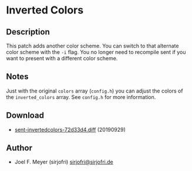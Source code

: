 Inverted Colors
===============

Description
-----------

This patch adds another color scheme. You can switch to that alternate color
scheme with the `-i` flag. You no longer need to recompile sent if you want to
present with a different color scheme.

Notes
-----

Just with the original `colors` array (`config.h`) you can adjust the colors
of the `inverted_colors` array. See `config.h` for more information.

Download
--------

* [sent-invertedcolors-72d33d4.diff](sent-invertedcolors-72d33d4.diff)
  (20190929)

Author
------

* Joel F. Meyer (sirjofri) <sirjofri@sirjofri.de>
